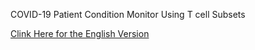 COVID-19 Patient Condition Monitor Using T cell Subsets

<a href="http://ec2-13-115-117-242.ap-northeast-1.compute.amazonaws.com:3838/COVID_eng/" target="_top"/>Clink Here for the English Version</a>
